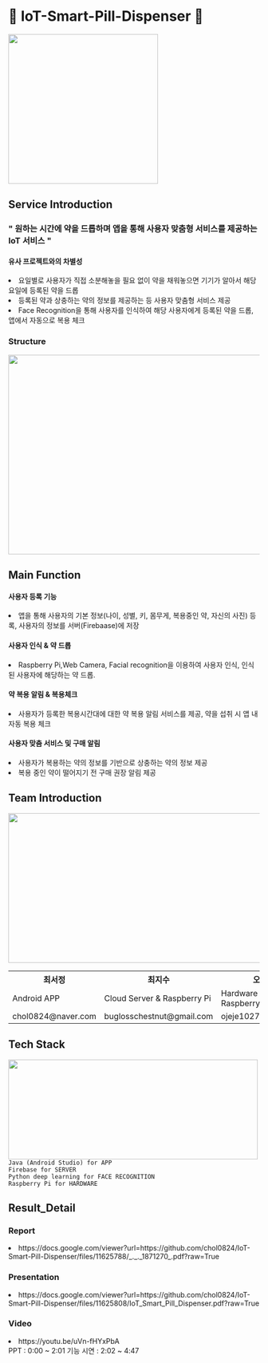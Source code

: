 # 💊 IoT-Smart-Pill-Dispenser 💊
<img src="https://github.com/chol0824/IoT-Smart-Pill-Dispenser/assets/74773561/b4bedd59-ecbd-40fb-80e3-f160fac0136b" width="300" height="300"/>
<h2>Service Introduction</h2>
<h3>" 원하는 시간에 약을 드롭하며 앱을 통해 사용자 맞춤형 서비스를 제공하는 IoT 서비스 "</h3>
<h4>유사 프로젝트와의 차별성</h4>
<li>요일별로 사용자가 직접 소분해놓을 필요 없이 약을 채워놓으면 기기가 알아서 해당 요일에 등록된 약을 드롭</li>
<li>등록된 약과 상충하는 약의 정보를 제공하는 등 사용자 맞춤형 서비스 제공</li>
<li>Face Recognition을 통해 사용자를 인식하여 해당 사용자에게 등록된 약을 드롭, 앱에서 자동으로 복용 체크</li>
<h3>Structure</h3>
<img src="https://github.com/chol0824/IoT-Smart-Pill-Dispenser/assets/74773561/7b2bb4a8-4ac3-49ef-8d5a-931af2e39b9a" width="600" height="400"/>
<h2>Main Function</h2>
<h4>사용자 등록 기능</h4>
<li>앱을 통해 사용자의 기본 정보(나이, 성별, 키, 몸무게, 복용중인 약, 자신의 사진) 등록, 사용자의 정보를 서버(Firebaase)에 저장</li>
<h4>사용자 인식 & 약 드롭</h4>
<li>Raspberry Pi,Web Camera, Facial recognition을 이용하여 사용자 인식, 인식된 사용자에 해당하는 약 드롭.</li>
<h4>약 복용 알림 & 복용체크</h4>
<li>사용자가 등록한 복용시간대에 대한 약 복용 알림 서비스를 제공, 약을
섭취 시 앱 내 자동 복용 체크 </li>
<h4>사용자 맞춤 서비스 및 구매 알림</h4>
<li>사용자가 복용하는 약의 정보를 기반으로 상충하는 약의 정보 제공</li>
<li>복용 중인 약이 떨어지기 전 구매 권장 알림 제공</li>
<h2>Team Introduction</h2>
<img src="https://github.com/chol0824/IoT-Smart-Pill-Dispenser/assets/74773561/80e9cefa-0ae4-4c6e-afa7-293c34b97003" width="600" height="300"/>
<table>
    <tr>
      <th scope="col">최서정</td>
      <th scope="col">최지수</td>
      <th scope="col">오종은</td>
    </tr>
    <tr>
      <td>Android APP</td>
      <td>Cloud Server & Raspberry Pi</td>
      <td>Hardware Modeling & Raspberry Pi</td>
    </tr>
    <tr>
      <td>chol0824@naver.com</td>
      <td>buglosschestnut@gmail.com</td>
      <td>ojeje1027@naver.com</td>
    </tr>
  </table>
<h2>Tech Stack</h2>
<img src="https://github.com/chol0824/IoT-Smart-Pill-Dispenser/assets/74773561/ed4466e1-c45e-46b4-9c40-dcd625c6e0fc" width="500" height="200"/> <br>
<code>Java (Android Studio) for APP </code><br>
<code>Firebase for SERVER</code><br>
<code>Python deep learning for FACE RECOGNITION</code><br>
<code>Raspberry Pi for HARDWARE</code>

<h2>Result_Detail</h2>
<h3>Report</h3>
<li>https://docs.google.com/viewer?url=https://github.com/chol0824/IoT-Smart-Pill-Dispenser/files/11625788/_._._1871270_.pdf?raw=True</li>
<h3>Presentation</h3>
<li>https://docs.google.com/viewer?url=https://github.com/chol0824/IoT-Smart-Pill-Dispenser/files/11625808/IoT_Smart_Pill_Dispenser.pdf?raw=True</li>
<h3>Video</h3>
<li>https://youtu.be/uVn-fHYxPbA</li>
PPT : 0:00 ~ 2:01
기능 시연 : 2:02 ~ 4:47


